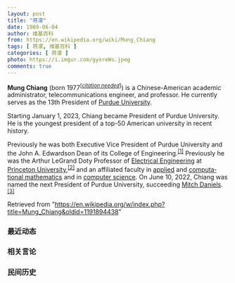 ```yaml
---
layout: post
title: "蒋濛"
date: 1989-06-04
author: 维基百科
from: https://en.wikipedia.org/wiki/Mung_Chiang
tags: [ 蒋濛, 维基百科 ]
categories: [ 蒋濛 ]
photo: https://i.imgur.com/gyxreWs.jpeg
comments: true
---
```

<div class="mw-content-ltr mw-parser-output" lang="en" dir="ltr"><div class="shortdescription nomobile noexcerpt noprint searchaux" style="display:none">Current president of Purdue University</div>
<p class="mw-empty-elt">

</p>
<style data-mw-deduplicate="TemplateStyles:r1066479718">.mw-parser-output .infobox-subbox{padding:0;border:none;margin:-3px;width:auto;min-width:100%;font-size:100%;clear:none;float:none;background-color:transparent}.mw-parser-output .infobox-3cols-child{margin:auto}.mw-parser-output .infobox .navbar{font-size:100%}body.skin-minerva .mw-parser-output .infobox-header,body.skin-minerva .mw-parser-output .infobox-subheader,body.skin-minerva .mw-parser-output .infobox-above,body.skin-minerva .mw-parser-output .infobox-title,body.skin-minerva .mw-parser-output .infobox-image,body.skin-minerva .mw-parser-output .infobox-full-data,body.skin-minerva .mw-parser-output .infobox-below{text-align:center}</style><link rel="mw-deduplicated-inline-style" href="mw-data:TemplateStyles:r1066479718"><link rel="mw-deduplicated-inline-style" href="mw-data:TemplateStyles:r1066479718"><link rel="mw-deduplicated-inline-style" href="mw-data:TemplateStyles:r1066479718"><link rel="mw-deduplicated-inline-style" href="mw-data:TemplateStyles:r1066479718"><link rel="mw-deduplicated-inline-style" href="mw-data:TemplateStyles:r1066479718">
<p><b>Mung Chiang</b> (born 1977<sup class="noprint Inline-Template Template-Fact" style="white-space:nowrap;">[<i><a href="/wiki/Wikipedia:Citation_needed" title="Wikipedia:Citation needed"><span title="BLP information requires a citation (June 2022)">citation needed</span></a></i>]</sup>) is a Chinese-American academic administrator, telecommunications engineer, and professor. He currently serves as the 13th President of <a href="/wiki/Purdue_University" title="Purdue University">Purdue University</a>.
</p><p>Starting January 1, 2023, Chiang became President of Purdue University. He is the youngest president of a top-50 American university in recent history. 
</p><p>Previously he was both Executive Vice President of Purdue University and the John A. Edwardson Dean of its College of Engineering.<sup id="cite_ref-1" class="reference"><a href="#cite_note-1">[1]</a></sup> Previously he was the Arthur LeGrand Doty Professor of <a href="/wiki/Electrical_engineering" title="Electrical engineering">Electrical Engineering</a> at <a href="/wiki/Princeton_University" title="Princeton University">Princeton University</a>,<sup id="cite_ref-2" class="reference"><a href="#cite_note-2">[2]</a></sup> and an affiliated faculty in <a href="/wiki/Applied_mathematics" title="Applied mathematics">applied</a> and <a href="/wiki/Computational_mathematics" title="Computational mathematics">computational mathematics</a> and in <a href="/wiki/Computer_science" title="Computer science">computer science</a>. On June 10, 2022, Chiang was named the next President of Purdue University, succeeding <a href="/wiki/Mitch_Daniels" title="Mitch Daniels">Mitch Daniels</a>.<sup id="cite_ref-3" class="reference"><a href="#cite_note-3">[3]</a></sup>
</p>
<meta property="mw:PageProp/toc">
</div><!--esi <esi:include src="/esitest-fa8a495983347898/content" /> --><noscript><img src="https://login.wikimedia.org/wiki/Special:CentralAutoLogin/start?type=1x1" alt="" width="1" height="1" style="border: none; position: absolute;"></noscript>
<div class="printfooter" data-nosnippet="">Retrieved from "<a dir="ltr" href="https://en.wikipedia.org/w/index.php?title=Mung_Chiang&amp;oldid=1191894438">https://en.wikipedia.org/w/index.php?title=Mung_Chiang&amp;oldid=1191894438</a>"</div><div id="recent-news"><h3>最近动态</h3><ul></ul></div><div id="open-opinion"><h3>相关言论</h3><ul></ul></div><div id="mjls-record"><h3>民间历史</h3><ul></ul></div>